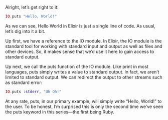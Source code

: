 Alright, let’s get right to it:

```elixir
IO.puts "Hello, World!"
```

As we can see, Hello World in Elixir is just a single line of 
code. As usual, let’s dig into it a bit.

Up first, we have a reference to the IO module. In Elixir, the IO 
module is the standard tool for working with standard input and 
output as well as files and other devices. So, it makes sense that 
we’d use it here to gain access to standard output.

Up next, we call the puts function of the IO module. Like print in 
most languages, puts simply writes a value to standard output. In 
fact, we aren’t limited to standard output. We can redirect the output 
to other streams such as standard error:

```elixir
IO.puts :stderr, "Uh Oh!"
```

At any rate, puts, in our primary example, will simply write “Hello, 
World!” to the user. To be honest, I’m surprised this is only the 
second time we’ve seen the puts keyword in this series—the first being 
Ruby.
